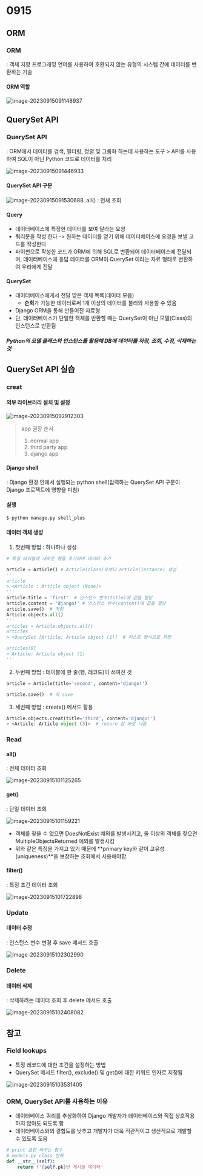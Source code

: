 # 0915

## ORM

### ORM

: 객체 지향 프로그래밍 언어를 사용하여 호환되지 않는 유형의 시스템 간에 데이터를 변환하는 기술

#### ORM 역할

![image-20230915091148937](C:\Users\SSAFY\AppData\Roaming\Typora\typora-user-images\image-20230915091148937.png) 

## QuerySet API

### QuerySet API

: ORM에서 데이터를 검색, 필터링, 정렬 및 그룹화 하는데 사용하는 도구 > API를 사용하여 SQL이 아닌 Python 코드로 데이터를 처리

![image-20230915091446933](C:\Users\SSAFY\AppData\Roaming\Typora\typora-user-images\image-20230915091446933.png) 



#### QuerySet API 구문

![image-20230915091530688](C:\Users\SSAFY\AppData\Roaming\Typora\typora-user-images\image-20230915091530688.png) .all() : 전체 조회



#### Query

- 데이터베이스에 특정한 데이터를 보여 달라는 요청
- 쿼리문을 작성 한다 -> 원하는 데이터를 얻기 위해 데이터베이스에 요청을 보낼 코드를 작성한다
- 파이썬으로 작성한 코드가 ORM에 의해 SQL로 변환되어 데이터베이스에 전달되며, 데이터베이스에 응답 데이터를 ORM이 QuerySet 이라는 자료 형태로 변환하여 우리에게 전달



#### QuerySet

- 데이터베이스에게서 전달 받은 객체 목록(데이터 모음)
  - **순회**가 가능한 데이터로써 1개 이상의 데이터를 불러와 사용할 수 있음
- Django ORM을 통해 만들어진 자료형
- 단, 데이터베이스가 단일한 객체를 반환할 때는 QuerySet이 아닌 모델(Class)의 인스턴스로 반환됨



##### Python의 모델 클래스와 인스턴스를 활용해 DB에 데이터를 저장, 조회, 수정, 삭제하는 것



## QuerySet API 실습

### creat

#### 외부 라이브러리 설치 및 설정

![image-20230915092912303](C:\Users\SSAFY\AppData\Roaming\Typora\typora-user-images\image-20230915092912303.png) 

>  app 권장 순서
>
> 1. normal app
> 2. third party app
> 3. django app



#### Django shell

: Django 환경 안에서 실행되는 python shell(입력하는 QuerySet API 구문이 Django 프로젝트에 영향을 미침)



#### 실행

```python
$ python manage.py shell_plus
```



#### 데이터 객체 생성

1. 첫번째 방법 : 하나하나 생성

```python
# 특정 테이블에 새로운 행을 추가하여 데이터 추가

article = Article() # Article(class)로부터 article(instance) 생성
'''
article 
> <Article : Article object (None)>
'''
article.title = 'first'  # 인스턴스 변수(title)에 값을 할당
article.content = 'django!' # 인스턴스 변수(content)에 값을 할당
article.save()  # 저장
Article.objects.all()
'''
articles = Article.objects.all()
articles
> <QuerySet [Article: Article object (1)]  # 리스트 형식으로 저장

articles[0]
> Article: Article object (1)
'''
```

2. 두번째 방법 : 테이블에 한 줄(행, 레코드)이 쓰여진 것

```python
article = Article(title='second', content='django!')

article.save()  # 꼭 save 
```

3. 세번째 방법 : create() 메서드 활용

```python
Article.objects.creat(title='third', content='django!')
> <Article: Article object (3)>  # return 값 바로 나옴
```



### Read

#### all() 

: 전체 데이터 조회

![image-20230915101125265](C:\Users\SSAFY\AppData\Roaming\Typora\typora-user-images\image-20230915101125265.png) 

#### get()

: 단일 데이터 조회

![image-20230915101159221](C:\Users\SSAFY\AppData\Roaming\Typora\typora-user-images\image-20230915101159221.png) 

- 객체를 찾을 수 없으면 DoesNotExist 예외를 발생시키고, 둘 이상의 객체를 찾으면 MultipleObjectsReturned 예외를 발생시킴
- 위와 같은 특징을 가지고 있기 때문에 **primary key와 같이 고유성(uniqueness)**을 보장하는 조회에서 사용해야함

#### filter()

: 특정 조건 데이터 조회

![image-20230915101722898](C:\Users\SSAFY\AppData\Roaming\Typora\typora-user-images\image-20230915101722898.png) 



### Update

#### 데이터 수정

: 인스턴스 변수 변경 후 save 메서드 호출

![image-20230915102302990](C:\Users\SSAFY\AppData\Roaming\Typora\typora-user-images\image-20230915102302990.png) 



### Delete

#### 데이터 삭제

: 삭제하려는 데이터 조회 후 delete 메서드 호출

![image-20230915102408082](C:\Users\SSAFY\AppData\Roaming\Typora\typora-user-images\image-20230915102408082.png) 



## 참고

### Field lookups

- 특정 레코드에 대한 조건을 설정하는 방법
- QuerySet 메서드 filter(), exclude() 및 get()에 대한 키워드 인자로 지정됨

![image-20230915103531405](C:\Users\SSAFY\AppData\Roaming\Typora\typora-user-images\image-20230915103531405.png) 



### ORM, QuerySet API를 사용하는 이유

- 데이터베이스 쿼리를 추상화하여 Django 개발자가 데이터베이스와 직접 상호작용하지 않아도 되도록 함
- 데이터베이스와의 결합도를 낮추고 개발자가 더욱 직관적이고 생산적으로 개발할 수 있도록 도움



```python
# print 표현 바꾸는 함수
# models.py class 안에
def __str__(self):
    return f'{self.pk}번 게시글 데이터'
```

